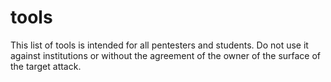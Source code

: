 tools
=====

This list of tools is intended for all pentesters and students. Do not use it against institutions or without the agreement of the owner of the surface of the target attack.


